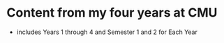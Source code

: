 # Content from my four years at CMU
- includes Years 1 through 4 and Semester 1 and 2 for Each Year
